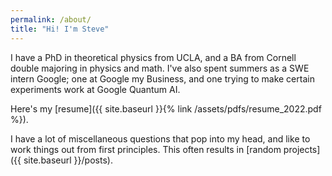 ```yaml
---
permalink: /about/
title: "Hi! I'm Steve"
---
```


I have a PhD in theoretical physics from UCLA, and a BA from Cornell double majoring in physics and math. 
I've also spent summers as a SWE intern Google; one at Google my Business, and one trying to make certain experiments work at Google Quantum AI.

Here's my [resume]({{ site.baseurl }}{% link /assets/pdfs/resume_2022.pdf %}).

I have a lot of miscellaneous questions that pop into my head, and like to work things out from first principles. This
often results in [random projects]({{ site.baseurl }}/posts).